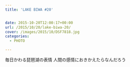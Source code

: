 ```yaml
---
title: 'LAKE BIWA #20'


date: 2015-10-20T12:00:17+00:00
url: /2015/10/20/lake-biwa-20/
cover: /images/2015/10/DSF7818.jpg
categories:
  - PHOTO

---
```

毎日かわる琵琶湖の表情 人間の感情におきかえたらなんだろう